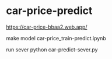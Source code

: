 # car-price-predict
https://car-price-bbaa2.web.app/

make model
car-price_train-predict.ipynb

run sever
python car-predict-sever.py

